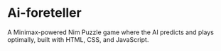# Ai-foreteller
A Minimax-powered Nim Puzzle game where the AI predicts and plays optimally, built with HTML, CSS, and JavaScript.
